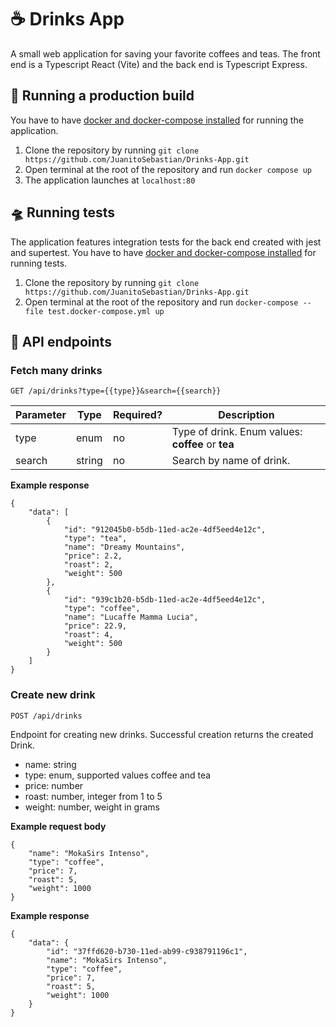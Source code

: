 # ☕️ Drinks App
A small web application for saving your favorite coffees and teas. The front end is a Typescript React (Vite) and the back end is Typescript Express. 

## 🏃 Running a production build
You have to have [docker and docker-compose installed](https://docs.docker.com/compose/install/) for running the application.
1. Clone the repository by running `git clone https://github.com/JuanitoSebastian/Drinks-App.git`
2. Open terminal at the root of the repository and run `docker compose up`
3. The application launches at `localhost:80`

## 🛸 Running tests
The application features integration tests for the back end created with jest and supertest. You have to have [docker and docker-compose installed](https://docs.docker.com/compose/install/) for running tests.
1. Clone the repository by running `git clone https://github.com/JuanitoSebastian/Drinks-App.git`
2. Open terminal at the root of the repository and run `docker-compose --file test.docker-compose.yml up`

## 📡 API endpoints

### Fetch many drinks
```
GET /api/drinks?type={{type}}&search={{search}}
```
| Parameter | Type   | Required? | Description                                       |
|-----------|--------|-----------|---------------------------------------------------|
| type      | enum   | no        | Type of drink. Enum values: **coffee** or **tea** |
| search    | string | no        | Search by name of drink.                          |

**Example response**
```
{
    "data": [
        {
            "id": "912045b0-b5db-11ed-ac2e-4df5eed4e12c",
            "type": "tea",
            "name": "Dreamy Mountains",
            "price": 2.2,
            "roast": 2,
            "weight": 500
        },
        {
            "id": "939c1b20-b5db-11ed-ac2e-4df5eed4e12c",
            "type": "coffee",
            "name": "Lucaffe Mamma Lucia",
            "price": 22.9,
            "roast": 4,
            "weight": 500
        }
    ]
}
```

### Create new drink
```
POST /api/drinks
```
Endpoint for creating new drinks. Successful creation returns the created Drink.
- name: string
- type: enum, supported values coffee and tea
- price: number
- roast: number, integer from 1 to 5
- weight: number, weight in grams

**Example request body**

```
{
    "name": "MokaSirs Intenso",
    "type": "coffee",
    "price": 7,
    "roast": 5,
    "weight": 1000
}
```
**Example response**

```
{
    "data": {
        "id": "37ffd620-b730-11ed-ab99-c938791196c1",
        "name": "MokaSirs Intenso",
        "type": "coffee",
        "price": 7,
        "roast": 5,
        "weight": 1000
    }
}
```
